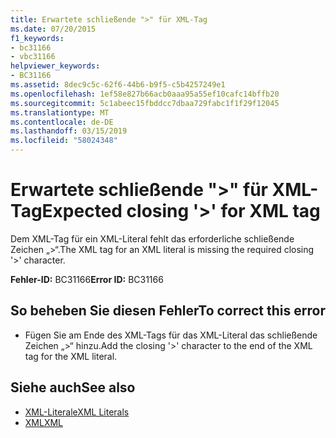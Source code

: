 ```yaml
---
title: Erwartete schließende ">" für XML-Tag
ms.date: 07/20/2015
f1_keywords:
- bc31166
- vbc31166
helpviewer_keywords:
- BC31166
ms.assetid: 8dec9c5c-62f6-44b6-b9f5-c5b4257249e1
ms.openlocfilehash: 1ef58e827b66acb0aaa95a55ef10cafc14bffb20
ms.sourcegitcommit: 5c1abeec15fbddcc7dbaa729fabc1f1f29f12045
ms.translationtype: MT
ms.contentlocale: de-DE
ms.lasthandoff: 03/15/2019
ms.locfileid: "58024348"
---
```

# <a name="expected-closing--for-xml-tag"></a><span data-ttu-id="9d0fd-102">Erwartete schließende ">" für XML-Tag</span><span class="sxs-lookup"><span data-stu-id="9d0fd-102">Expected closing '>' for XML tag</span></span>
<span data-ttu-id="9d0fd-103">Dem XML-Tag für ein XML-Literal fehlt das erforderliche schließende Zeichen „>“.</span><span class="sxs-lookup"><span data-stu-id="9d0fd-103">The XML tag for an XML literal is missing the required closing '>' character.</span></span>  
  
 <span data-ttu-id="9d0fd-104">**Fehler-ID:** BC31166</span><span class="sxs-lookup"><span data-stu-id="9d0fd-104">**Error ID:** BC31166</span></span>  
  
## <a name="to-correct-this-error"></a><span data-ttu-id="9d0fd-105">So beheben Sie diesen Fehler</span><span class="sxs-lookup"><span data-stu-id="9d0fd-105">To correct this error</span></span>  
  
-   <span data-ttu-id="9d0fd-106">Fügen Sie am Ende des XML-Tags für das XML-Literal das schließende Zeichen „>“ hinzu.</span><span class="sxs-lookup"><span data-stu-id="9d0fd-106">Add the closing '>' character to the end of the XML tag for the XML literal.</span></span>  
  
## <a name="see-also"></a><span data-ttu-id="9d0fd-107">Siehe auch</span><span class="sxs-lookup"><span data-stu-id="9d0fd-107">See also</span></span>

- [<span data-ttu-id="9d0fd-108">XML-Literale</span><span class="sxs-lookup"><span data-stu-id="9d0fd-108">XML Literals</span></span>](../../visual-basic/language-reference/xml-literals/index.md)
- [<span data-ttu-id="9d0fd-109">XML</span><span class="sxs-lookup"><span data-stu-id="9d0fd-109">XML</span></span>](../../visual-basic/programming-guide/language-features/xml/index.md)
